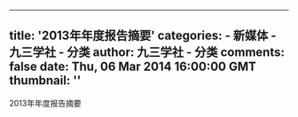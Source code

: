 
---
title: '2013年年度报告摘要'
categories: 
    - 新媒体
    - 九三学社 - 分类
author: 九三学社 - 分类
comments: false
date: Thu, 06 Mar 2014 16:00:00 GMT
thumbnail: ''
---

<div>   
2013年年度报告摘要  
</div>
            